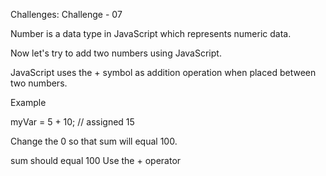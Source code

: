 Challenges: Challenge - 07

Number is a data type in JavaScript which represents numeric data.

Now let's try to add two numbers using JavaScript.

JavaScript uses the + symbol as addition operation when placed between two numbers.

Example

myVar = 5 + 10; // assigned 15

Change the 0 so that sum will equal 100.

sum should equal 100
Use the + operator